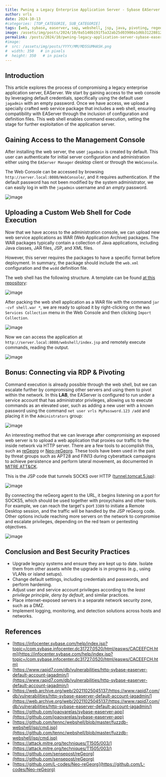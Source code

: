```yaml
---
title: Pwning a Legacy Enterprise Application Server - Sybase EAServer  
author: vrls
date: 2024-10-13  
#categories: [TOP_CATEGORIE, SUB_CATEGORIE]  
tags: [web, sybase, easerver, sap, webshell, jsp, java, pivoting, regeorg, neoregeorg, offensive, security, cybersecurity]  
image: /assets/img/posts/2024/10/0a5140b191f5a32ab25d03900a1d6b3122881205dccda363b45e6ed82385c2e0.png #og:image  
permalink: /posts/2024/10/pwning-legacy-application-server-sybase-easerver-jaguar/
#image:  
#  src: /assets/img/posts/YYYY/MM/MD5SUMHASH.png  
#  width: 350   # in pixels  
#  height: 350   # in pixels  
---
```


<!-- 
<meta name="twitter:card" content="summary_large_image">
<meta property="twitter:domain" content="vrls.ws">
<meta property="twitter:url" content="https://vrls.ws/posts/2024/10/pwning-legacy-application-server-sybase-easerver-jaguar/">
<meta name="twitter:title" content="Pwning a Legacy Enterprise Application Server - Sybase EAServer">
<meta name="twitter:description" content="Personal blog about computer hacking & security">
<meta name="twitter:image" content="https://vrls.ws/assets/img/posts/2024/10/0a5140b191f5a32ab25d03900a1d6b3122881205dccda363b45e6ed82385c2e0.png">



![image](/assets/img/posts/2024/10/0a5140b191f5a32ab25d03900a1d6b3122881205dccda363b45e6ed82385c2e0.png) -->

## Introduction

This article explores the process of compromising a legacy enterprise application server, EAServer. We start by gaining access to the web console by leveraging default credentials, specifically using the default user `jagadmin` with an empty password. Once we have access, we upload a specially crafted web service package that includes a web shell, ensuring compatibility with EAServer through the inclusion of configuration and definition files. This web shell enables command execution, setting the stage for further exploitation of the application server.

## Gaining Access to the Management Console

After installing the web server, the user `jagadmin` is created by default. This user can authenticate for initial server configuration and administration either using the `EAServer Manager` desktop client or through the `WebConsole`.

The Web Console can be accessed by browsing `http://server.local:8080/WebConsole/`, and it requires authentication. If the default password has not been modified by the system administrator, we can easily log in with the `jagadmin` username and an *empty* password.

![image](/assets/img/posts/2024/10/c89e5691213f15db0877acf2472ff3940a971fe9db6f26bc66e6f428146e2853.png)

## Uploading a Custom Web Shell for Code Execution

Now that we have access to the administration console, we can upload new web service applications as WAR (Web Application Archive) packages. The WAR packages typically contain a collection of Java applications, including Java classes, JAR files, JSP, and XML files.

However, this server requires the packages to have a specific format before deployment. In summary, the package should include the `web.xml` configuration and the `wsdd` definition file.

The web shell has the following structure. A template can be found [at this repository](https://github.com/joaovarelas/sybase-easerver-app):

![image](/assets/img/posts/2024/10/9561b0ad43de5ff434d044db2c354756a0435c0b03edee769833c708cd1a6ecf.png)

After packing the web shell application as a WAR file with the command `jar -cvf shell.war *`, we are ready to upload it by right-clicking on the `Web Services Collection` menu in the Web Console and then clicking `Import Collection`.

![image](/assets/img/posts/2024/10/8497e3b4d2ad70c6c20044637b0b1468b17d91e86ac184caaed3c6eb77099bf1.png)

Now we can access the application at `http://server.local:8080/webshell/index.jsp` and remotely execute commands, reading the output.

![image](/assets/img/posts/2024/10/4853ad5f371596a1384a2d3d9be2b7b064471ddcfa082719f678c2fb9cc14f55.png)

## Bonus: Connecting via RDP & Pivoting

Command execution is already possible through the web shell, but we can escalate further by compromising other servers and using them to pivot within the network. In this **LAB**, the EAServer is configured to run under a service account that has administrator privileges, allowing us to execute commands as an elevated user, such as adding a new user with a known password using the command `net user vrls MyPassword.123 /add` and placing it in the `Administrators` group:

![image](/assets/img/posts/2024/10/73857264ee2ca81b9326c87f33dbea04f4b05c54ac4cce6b6bd9ca826097b7d2.png)

An interesting method that we can leverage after compromising an exposed web server is to upload a web application that proxies our traffic to the inside network via HTTP server. There are a few tools to accomplish this, such as [reGeorg](https://github.com/sensepost/reGeorg) or [Neo-reGeorg](https://github.com/L-codes/Neo-reGeorg). These tools have been used in the past by threat groups such as APT28 and FIN13 during cyberattack campaigns to achieve persistence and perform lateral movement, as documented in [MITRE ATT&CK](https://attack.mitre.org/techniques/T1505/003/).

This is the JSP code that tunnels SOCKS over HTTP ([tunnel.tomcat.5.jsp](https://raw.githubusercontent.com/sensepost/reGeorg/refs/heads/master/tunnel.tomcat.5.jsp)):

![image](/assets/img/posts/2024/10/02330734b838c5a22be6f342abe137a86d75d53063e704f650dd43d4f12f2e80.png)

By connecting the reGeorg agent to the URL, it begins listening on a port for SOCKS5, which should be used together with proxychains and other tools. For example, we can reach the target's port `3389` to initiate a Remote Desktop session, and the traffic will be handled by the JSP reGeorg code. Other options include reaching more servers on the network to compromise and escalate privileges, depending on the red team or pentesting objectives.

![image](/assets/img/posts/2024/10/65756ddeef1ca22493742c05c27e1858d335378460b302548ba3bd2c35404734.png)

## Conclusion and Best Security Practices

- Upgrade legacy systems and ensure they are kept up to date. Isolate them from other assets while the upgrade is in progress (e.g., using VLANs or island setups).
- Change default settings, including credentials and passwords, and perform hardening.
- Adjust user and service account privileges according to the *least privilege principle*, *deny by default*, and similar practices.
- Place internet-exposed servers in a separate network security zone, such as a DMZ.
- Implement logging, monitoring, and detection solutions across hosts and networks.

## References

- [https://infocenter.sybase.com/help/index.jsp?topic=/com.sybase.infocenter.dc31727.0520/html/easws/CACEEFCH.htm](https://infocenter.sybase.com/help/index.jsp?topic=/com.sybase.infocenter.dc31727.0520/html/easws/CACEEFCH.htm)
- [https://www.rapid7.com/db/vulnerabilities/http-sybase-easerver-default-account-jagadmin/](https://www.rapid7.com/db/vulnerabilities/http-sybase-easerver-default-account-jagadmin/)
- [https://web.archive.org/web/20211025045137/https://www.rapid7.com/db/vulnerabilities/http-sybase-easerver-default-account-jagadmin/](https://web.archive.org/web/20211025045137/https://www.rapid7.com/db/vulnerabilities/http-sybase-easerver-default-account-jagadmin/)
- [https://github.com/joaovarelas/sybase-easerver-app](https://github.com/joaovarelas/sybase-easerver-app)
- [https://github.com/tennc/webshell/blob/master/fuzzdb-webshell/jsp/cmd.jsp](https://github.com/tennc/webshell/blob/master/fuzzdb-webshell/jsp/cmd.jsp)
- [https://attack.mitre.org/techniques/T1505/003/](https://attack.mitre.org/techniques/T1505/003/)
- [https://github.com/sensepost/reGeorg](https://github.com/sensepost/reGeorg)
- [https://github.com/L-codes/Neo-reGeorg](https://github.com/L-codes/Neo-reGeorg)

